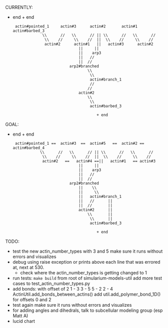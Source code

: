 CURRENTLY:

 - end                                                                    + end

        actin#pointed_1     actin#3      actin#2       actin#1    actin#barbed_3     
                    \\      //   \\      // || \\      //   \\      //
                     \\    //     \\    //  ||  \\    //     \\    //
                     actin#2      actin#1   ||   actin#3      actin#2
                                    ||     ||
                                    ||    arp3
                                    ||   //     
                                    ||  //   
                                arp2#branched
                                        \\
                                         \\
                                         actin#branch_1
                                         //
                                        //
                                    actin#2
                                        \\
                                         \\
                                         actin#barbed_3

                                            + end
                                            
GOAL:

 - end                                                                    + end

        actin#pointed_1 ==  actin#3  ==  actin#5   ==  actin#2 == actin#barbed_4     
                   \\      //   \\      // || \\      //   \\      //
                    \\    //     \\    //  ||  \\    //     \\    //
                    actin#2   ==   actin#4 ==||   actin#1   == actin#3
                                    ||     ||
                                    ||    arp3
                                    ||   //     
                                    ||  //   
                                arp2#branched
                                    ||    \\
                                    ||     \\
                                    ||   actin#branch_1
                                    ||   //      ||
                                    ||  //       ||
                                    actin#2      ||
                                        \\       || 
                                         \\      ||
                                         actin#barbed_3

                                            + end
    
TODO:
- test the new actin_number_types 
  with 3 and 5
  make sure it runs without errors and visualizes
- debug using raise exception or prints above each line that was errored at, next at 530. 
  - check where the actin_number_types is getting changed to 1 
- run tests: `make build` from root of simularium-models-util
  add more test cases to test_actin_number_types.py
- add bonds: with offset of 2
   1 - 3
   3 - 5
   5 - 2
   2 - 4
   ActinUtil.add_bonds_between_actins()
     add util.add_polymer_bond_1D() for offsets 0 and 2
- test again
  make sure it runs without errors and visualizes
- for adding angles and dihedrals, talk to subcellular modeling group (esp Matt A)
- lucid chart 
